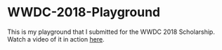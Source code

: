 # WWDC-2018-Playground
This is my playground that I submitted for the WWDC 2018 Scholarship. Watch a video of it in action [here](https://www.youtube.com/watch?v=UoPWOobgWnk&t=2s).
